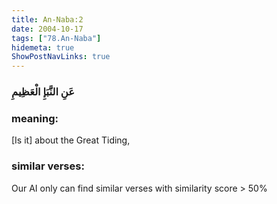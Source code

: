 ```yaml
---
title: An-Naba:2
date: 2004-10-17
tags: ["78.An-Naba"]
hidemeta: true 
ShowPostNavLinks: true 
---
```

### عَنِ النَّبَإِ الْعَظِيمِ
### meaning: 
[Is it] about the Great Tiding,
### similar verses: 

Our AI only can find similar verses with similarity score > 50% 




